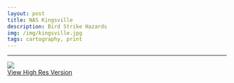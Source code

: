 ```yaml
---
layout: post
title: NAS Kingsville
description: Bird Strike Hazards
img: /img/kingsville.jpg
tags: cartography, print
---
```


<hr>

<div class="img_row">
    <img class="col three" src="{{ site.baseurl l}}/img/kingsville.jpg"/>
</div>
<div class="col three caption">
    <a href="{{ site.baseurl l}}/img/kingsville.jpg" target="_blank">View High Res Version</a>
</div>
